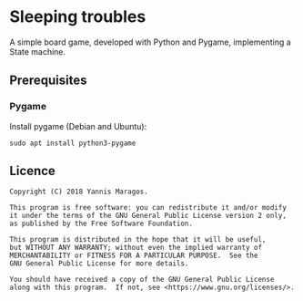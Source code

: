 # Sleeping troubles

A simple board game, developed with Python and Pygame, implementing a State machine.

## Prerequisites

### Pygame

Install pygame (Debian and Ubuntu):

```
sudo apt install python3-pygame
```

## Licence

    Copyright (C) 2018 Yannis Maragos.

    This program is free software: you can redistribute it and/or modify
    it under the terms of the GNU General Public License version 2 only,
    as published by the Free Software Foundation.

    This program is distributed in the hope that it will be useful,
    but WITHOUT ANY WARRANTY; without even the implied warranty of
    MERCHANTABILITY or FITNESS FOR A PARTICULAR PURPOSE.  See the
    GNU General Public License for more details.

    You should have received a copy of the GNU General Public License
    along with this program.  If not, see <https://www.gnu.org/licenses/>.
